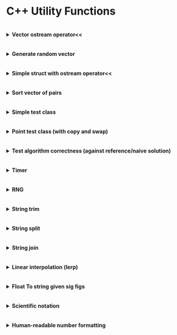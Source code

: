 # C++ Utility Functions

<br/>

<details>
  <summary><b>Vector ostream operator<<</b></summary><p>
  
```c++
#ifndef VECTOR_OSTREAM_HPP
#define VECTOR_OSTREAM_HPP

#include <ostream>
#include <string>
#include <vector>

template <typename T>
std::ostream& operator<<(std::ostream& os, const std::vector<T>& v) {
    os << "[";
    for (size_t i = 0; i < v.size(); ++i) {
        os << v[i];
        if (i + 1 < v.size()) os << ", ";
    }
    os << "]";
    return os;
}

// Specialization for vector of strings
std::ostream& operator<<(std::ostream& os, const std::vector<std::string>& v) {
    os << "[";
    for (size_t i = 0; i < v.size(); ++i) {
        os << "\"" << v[i] << "\"";
        if (i + 1 < v.size()) os << ", ";
    }
    os << "]";
    return os;
}

#endif  // VECTOR_OSTREAM_HPP

```
Note: index checking method rather than `\b` deletion at end used becuase `\b` does not work for stringstreams.

</p></details><br/>

<br/>

<details>
  <summary><b>Generate random vector</b></summary><p>

```c++
#include <algorithm>
#include <chrono>
#include <functional>
#include <vector>

int CurrentTimeNano() {
    auto current_time = std::chrono::high_resolution_clock::now().time_since_epoch();
    return std::chrono::duration_cast<std::chrono::nanoseconds>(current_time).count();
}

std::vector<int> GenerateRandomVector(size_t size, int min_value, int max_value) {
    std::default_random_engine engine(CurrentTimeNano());
    std::uniform_int_distribution<int> distribution(min_value, max_value);
    std::vector<int> generated_vector;
    std::generate_n(std::back_inserter(generated_vector), size, std::bind(distribution, engine));
    return generated_vector;
}
```

Or, using the the `rng.hpp` header in this repository:

```c++
#include "rng.hpp"

std::vector<int> GenerateRandomVector(size_t size, int min_value, int max_value) {
  UniformIntRng<int> rng(min_value, max_value);
  std::vector<int> generated_vector(size);
  for (size_t i = 0; i < size; ++i) {
    generated_vector[i] = rng.GenerateValue();
  }
  return generated_vector;
}
```
</p></details><br/>

<br/>

<details>
  <summary><b>Simple struct with ostream operator<<</b></summary><p>
  
```c++
#include <ostream>

struct ValueIndexPair {
  int value = -1;
  int index = -1;
};

std::ostream& operator<<(std::ostream& os, const ValueIndexPair& p) {
  os << "(" << p.value << ", " << p.index << ")";
  return os;
}
```

```c++
struct Point {
  double x;
  double y;
};

std::ostream& operator<<(std::ostream& os, const Point& p) {
  os << "(" << p.x << ", " << p.y << ")";
  return os;
}
```
</p></details><br/>

<br/>

<details>
  <summary><b>Sort vector of pairs</b></summary><p>
  
```c++
#include <algorithm>
#include <utility>
#include <vector>

// Using explicitly declared lambda argument types (c++11)
std::sort(pair_vector.begin(), pair_vector.end(),
          [](const std::pair<size_t, double>& left, const std::pair<size_t, double>& right) {
	    return left.second < right.second;
          });

// Using auto lambda argument types (c++14)
std::sort(pair_vector.begin(), pair_vector.end(), [](const auto& left, const auto& right) {
	    return left.second < right.second;
          });
```
</p></details><br/>

<br/>

<details>
  <summary><b>Simple test class</b></summary><p>
  
```c++
#include <iostream>

class Thing {
  public:
    Thing(int value) : _value(value) {
        std::cout << "Constructor: " << *this << std::endl;
    }

    Thing(const Thing& other) : _value(other._value) {
        std::cout << "Copy constructor: " << *this << std::endl;
    }

    Thing(Thing&& other) : _value(std::move(other._value)) {
        std::cout << "Move constructor: " << *this << std::endl;
    }

    Thing& operator=(const Thing& other) {
        _value = other._value;
        std::cout << "Copy assignment: " << *this << std::endl;
    }

    Thing& operator=(Thing&& other) {
        _value = other._value;
        std::cout << "Move assignment: " << *this << std::endl;
    }
    
    ~Thing() {
        std::cout << "Destructor: " << *this << std::endl;
    }

    int GetValue() const { return _value; }

  private:
    int _value;

    friend std::ostream& operator<<(std::ostream& os, const Thing& thing);
};

std::ostream& operator<<(std::ostream& os, const Thing& thing) {
    os << "Thing(" << thing._value << ")";
    return os;
}
```
</p></details><br/>

<br/>

<details>
  <summary><b>Point test class (with copy and swap)</b></summary><p>
  
```c++
#include <iostream>
#include <utility>

class Point {
 public:
  Point(int x_, int y_) : x_(x_), y_(y_) {
    std::cout << "Value constructor" << std::endl;
  }
  
  Point(const Point& other) : x_(other.x_), y_(other.y_) {
    std::cout << "Copy constructor" << std::endl;
  }
  
  Point(Point&& other) : x_(std::move(other.x_)), y_(std::move(other.y_)) {
    std::cout << "Move constructor" << std::endl;
  }
  
  Point& operator=(Point other) {
    std::cout << "Assignment operator" << std::endl;
    swap(*this, other);
    return *this;
  }
  
  ~Point() {
    std::cout << "Destructor (" << x_ << ", " << y_ << ")" << std::endl;
  }
  
 private:
  int x_;
  int y_;
  
  friend void swap(Point& left, Point& right);
  friend std::ostream& operator<<(std::ostream& os, const Point& p);
};

void swap(Point& left, Point& right) {
  std::swap(left.x_, right.x_);
  std::swap(left.y_, right.y_);
}

std::ostream& operator<<(std::ostream& os, const Point& p) {
  os << "(" << p.x_ << ", " << p.y_ << ")";
  return os;
}
```
</p></details><br/>

<br/>

<details>
  <summary><b>Test algorithm correctness (against reference/naive solution)</b></summary><p>
  
```c++
#include "random_vector.hpp"
#include "rng.hpp"

void RunRandomTests(int num_tests, size_t max_array_size, int max_array_value) {
  UniformIntRng<size_t> array_size_rng(0, max_array_size);
  int num_tests_passed = 0;
  for (int i = 0; i < num_tests; ++i) {
    // Check 0- and 1-sized vectors on first two iterations
    size_t num_elements = (i < 2) ? i : array_size_rng.GenerateValue();
    std::vector<int> test_vector(random_vector::GenerateIntVector(num_elements, 0, max_array_value));
    int naive_result = NaiveMaxWater(test_vector);
    int result = MaxWater(test_vector);
    num_tests_passed += (result == naive_result);
    if (result != naive_result) {
      std::cout << "Test failed: " << test_vector << std::endl;
      std::cout << "Naive result: " << naive_result << std::endl;
      std::cout << "Other result: " << result << std::endl;
    }
  }
  std::cout << "Tests passed: " << num_tests_passed << " / " << num_tests << std::endl;
}
```
</p></details><br/>

<br/>

<details>
  <summary><b>Timer</b></summary><p>
  
See [CppTimer](https://github.com/Apollys/CppTimer) repository.

</p></details><br/>

<br/>

<details>
  <summary><b>RNG</b></summary><p>
  
  [Raw code](https://raw.githubusercontent.com/Apollys/cpp-utils/master/misc/rng.hpp)
  
```c++
#ifndef RNG_HPP
#define RNG_HPP

#include <chrono>
#include <random>

namespace rng_util {

int CurrentTimeNano() {
  auto current_time = std::chrono::high_resolution_clock::now().time_since_epoch();
  return std::chrono::duration_cast<std::chrono::nanoseconds>(current_time).count();
}

} // namespace rng_util

template <typename IntType>
class UniformIntRng {
 private:
  IntType min_value_;
  IntType max_value_;
  std::default_random_engine engine_;
  std::uniform_int_distribution<IntType> distribution_;

 public:
  UniformIntRng(IntType min_value, IntType max_value) : 
      min_value_(min_value), max_value_(max_value) {
    static_assert(std::is_integral<IntType>::value, "Requires integral type");
    engine_ = std::default_random_engine(rng_util::CurrentTimeNano());
    distribution_ = std::uniform_int_distribution<IntType>(min_value_, max_value_);
  }
  
  IntType GenerateValue() {
    return distribution_(engine_);
  }
};

template <typename FloatType>
class UniformFloatRng {
 private:
  FloatType min_value_;
  FloatType max_value_;
  std::default_random_engine engine_;
  std::uniform_real_distribution<FloatType> distribution_;

 public:
  UniformFloatRng(FloatType min_value, FloatType max_value) : 
      min_value_(min_value), max_value_(max_value) {
    static_assert(std::is_floating_point<FloatType>::value, "Requires floating point type");
    engine_ = std::default_random_engine(rng_util::CurrentTimeNano());
    distribution_ = std::uniform_real_distribution<FloatType>(min_value_, max_value_);
  }
  
  FloatType GenerateValue() {
    return distribution_(engine_);
  }
};

template <typename FloatType>
class NormalFloatRng {
 private:
  FloatType mean_;
  FloatType standard_deviation_;
  std::default_random_engine engine_;
  std::normal_distribution<FloatType> distribution_;

 public:
  NormalFloatRng(FloatType mean, FloatType standard_deviation) : 
      mean_(mean), standard_deviation_(standard_deviation) {
    static_assert(std::is_floating_point<FloatType>::value, "Requires floating point type");
    engine_ = std::default_random_engine(rng_util::CurrentTimeNano());
    distribution_ = std::normal_distribution<FloatType>(mean_, standard_deviation_);
  }
  
  FloatType GenerateValue() {
    return distribution_(engine_);
  }
};

template <typename IntType>
class NormalIntRng {
 private:
  double mean_;
  double standard_deviation_;
  std::default_random_engine engine_;
  std::normal_distribution<double> distribution_;

 public:
  NormalIntRng(double mean, double standard_deviation) : 
      mean_(mean), standard_deviation_(standard_deviation) {
    static_assert(std::is_integral<IntType>::value, "Template type must be integral");
    engine_ = std::default_random_engine(rng_util::CurrentTimeNano());
    distribution_ = std::normal_distribution<double>(mean_, standard_deviation_);
  }
  
  IntType GenerateValue() {
    return static_cast<IntType>(distribution_(engine_) + 0.5);
  }
};

class BernoulliRng {
 private:
  double true_probability_;
  std::default_random_engine engine_;
  std::uniform_real_distribution<double> distribution_;

 public:
  BernoulliRng(double true_probability) : true_probability_(true_probability) {
    engine_ = std::default_random_engine(rng_util::CurrentTimeNano());
    distribution_ = std::uniform_real_distribution<double>(0, 1);
  }
  
  double GenerateValue() {
    return distribution_(engine_) < true_probability_;
  }
};

#endif  // RNG_HPP

```
</p></details><br/>

<br/>

<details>
  <summary><b>String trim</b></summary><p>
  
```c++
#include <algorithm>  // std::find_if
#include <cctype>  // std::isspace
#include <string>

// Trim from left, in-place
void Ltrim(std::string& s) {
    // Note: argument to std::isspace should be unsigned char to prevent undefined behavior
    auto not_space = [](unsigned char ch) { return !std::isspace(ch); };
    s.erase(s.begin(), std::find_if(s.begin(), s.end(), not_space));
}

// Trim from right, in-place
void Rtrim(std::string& s) {
    auto not_space = [](unsigned char ch) { return !std::isspace(ch); };
    // Note: .base() gets forward iterator from reverse
    s.erase(std::find_if(s.rbegin(), s.rend(), not_space).base(), s.end());
}

// Trim from both sides, in-place
void Trim(std::string& s) {
    Ltrim(s);
    Rtrim(s);
}

// Trim from left, makes copy
static inline std::string LtrimCopy(std::string s) {
  Ltrim(s);
  return s;
}

// Trim from right, makes copy
static inline std::string RtrimCopy(std::string s) {
  Rtrim(s);
  return s;
}

// Trim from both sides, makes copy
static inline std::string TrimCopy(std::string s) {
  Trim(s);
  return s;
}
```
</p></details><br/>

<br/>

<details>
  <summary><b>String split</b></summary><p>
  
```c++
#include <string>
#include <vector>

// Split string by delim, optionally retaining empty strings (caused by consecutive delim chars)
std::vector<std::string> SplitString(const std::string& input_string,
                                     const char delim,
                                     bool retain_empty = false) {
    std::vector<std::string> output_vector;
    size_t start_i = 0;
    size_t found_i = 0;  // dummy initialization to start while loop
    size_t len;
    while (found_i != std::string::npos) {
        found_i = input_string.find(delim, start_i);
        len = (found_i == std::string::npos) ? input_string.length() - start_i : found_i - start_i;
        if (len > 0) {  // non-consecutive delimiters
            output_vector.push_back(input_string.substr(start_i, found_i - start_i));
        } else if (retain_empty) {
            output_vector.push_back(std::string(""));
        }
        start_i = found_i + 1;
    }
    return output_vector;
}
```
</p></details><br/>

<br/>

<details>
  <summary><b>String join</b></summary><p>
  
```c++
#include <vector>
#include <string>

// Delimiter as char
std::string JoinStrings(const std::vector<std::string>& input_vector, const char delim) {
  std::string result("");
  for (unsigned int i = 0; i < input_vector.size(); i++) {
    result += input_vector[i];
    if (i + 1 < input_vector.size()) {
      result += delim;
    }
  }
  return result;
}

// Delimiter as string
std::string JoinStrings(const std::vector<std::string>& input_vector, const std::string& delim) {
  std::string result("");
  for (unsigned int i = 0; i < input_vector.size(); i++) {
    result += input_vector[i];
    if (i + 1 < input_vector.size()) {
      result += delim;
    }
  }
  return result;
}
```
</p></details><br/>

<br/>

<details>
  <summary><b>Linear interpolation (lerp)</b></summary><p>
  
```c++
/*
 * Linear interpolation, given:
 *  - input variable reference points: [t_min, t_max]
 *  - target value of input variable: t
 *  - output values: f(t_min), f(t_max)
 *
 * Returns: f(t) where f is the line passing through (t_min, f(t_min)), (t_max, f(t_max))
 */
double Lerp(double t_min, double t_max, double t, double f_t_min, double f_t_max) {
    double r = (t - t_min) / (t_max - t_min);
    return (1 - r) * f_t_min + r * f_t_max;
}
</p></details><br/>

<br/>

<details>
  <summary><b>Integer power function</b></summary><p>
  
```c++
#include <type_traits>

// Fast int power function, assumes exponent is non-negative
template <typename BaseType, typename ExpType>
BaseType IntPower(BaseType base, ExpType exponent) {
  static_assert(std::is_integral<BaseType>::value, "Integral type required for base");
  static_assert(std::is_integral<ExpType>::value, "Integral type required for exponent");
  BaseType result = 1;
  if (base < 0) {
    result *= (exponent & 1) ? -1 : 1;
    base *= -1;
  }
  while (exponent > 0) {
    if (exponent & 1) {
       result *= base;
    }
    // Now exponent is even
    exponent /= 2;
    base *= base;
  }
  return result;
}
```
</p></details><br/>

<br/>

<details>
  <summary><b>Float To string given sig figs</b></summary><p>
  
```c++
#include <cmath> // std::log10
#include <type_traits>

// Generate string representing a float rounded to given number of significant figures
template <typename FloatType>
std::string FloatToSigFigs(FloatType value, int sig_figs) {
  static_assert(std::is_floating_point<FloatType>::value, "Float type required");
  int digits_before_decimal = (value > 1) ? std::floor(std::log10(value)) + 1 : 1;
  std::stringstream ss;
  ss << std::fixed << std::setprecision(sig_figs - digits_before_decimal) << value;
  return ss.str();
}  
```
</p></details><br/>

<br/>

<details>
  <summary><b>Scientific notation</b></summary><p>
  
```c++
#include <iomanip> // std::setprecision
#include <sstream>
#include <string>
#include <type_traits>
  
// Returns std::string containg scientific notation with given precision, float version
template <typename FloatType>
typename std::enable_if<std::is_floating_point<FloatType>::value, std::string>::type
SciNotation(FloatType value, int precision = 3) {
  std::stringstream ss;
  ss << std::scientific << std::setprecision(precision) << value;
  return ss.str();
}

// Returns std::string containg scientific notation with given precision, int version
template <typename IntType>
typename std::enable_if<std::is_integral<IntType>::value, std::string>::type
SciNotation(IntType value, int precision = 3) {
  return SciNotation(static_cast<double>(value), precision);
}
```
</p></details><br/>

<br/>

<details>
  <summary><b>Human-readable number formatting</b></summary><p>
  
```c++
#include <cmath> // std::log10
#include <cstdlib> // std::to_string
#include <iomanip> // std::setprecision
#include <sstream>
#include <string>
#include <vector>

// Fast int power function, assumes exponent is non-negative
template <typename BaseType, typename ExpType>
BaseType IntPower(BaseType base, ExpType exponent) {
  static_assert(std::is_integral<BaseType>::value, "Integral type required for base");
  static_assert(std::is_integral<ExpType>::value, "Integral type required for exponent");
  BaseType result = 1;
  if (base < 0) {
    result *= (exponent & 1) ? -1 : 1;
    base *= -1;
  }
  while (exponent > 0) {
    if (exponent & 1) {
       result *= base;
    }
    // Now exponent is even
    exponent /= 2;
    base *= base;
  }
  return result;
}

// Generate string representing a float rounded to given number of significant figures
template <typename FloatType>
std::string FloatToSigFigs(FloatType value, int sig_figs) {
  static_assert(std::is_floating_point<FloatType>::value, "Float type required");
  int digits_before_decimal = (value > 1) ? std::floor(std::log10(value)) + 1 : 1;
  std::stringstream ss;
  ss << std::fixed << std::setprecision(sig_figs - digits_before_decimal) << value;
  return ss.str();
}  

template <typename IntType>
std::string IntSciNotation(IntType value, int sig_figs) {
  static_assert(std::is_integral<IntType>::value, "Integral type required");
  std::stringstream ss;
  ss << std::scientific << std::setprecision(sig_figs - 1) << static_cast<double>(value);
  return ss.str();
}

template <typename IntType>
std::string HumanReadableFormat(IntType num, int sig_figs = 3) {
  static_assert(std::is_integral<IntType>::value, "Integral type required");
  std::string result_string("");
  // First, check for negative values
  if (num < 0) {
    num = -num;
    result_string += '-';
  }
  // Next, check number's size
	static const std::vector<char> kSuffixChars{' ', 'K', 'M', 'B'};
  int log_scale = num ? std::floor(std::log10(num)) : 0;
  int k_log_scale = log_scale / 3;
  if (k_log_scale < 1) {
    return result_string + std::to_string(num);
  }
  else if (k_log_scale >= kSuffixChars.size()) {
    return result_string + IntSciNotation(num, sig_figs);
  }
  // Now, put into form {prefix-digits} + {suffix-char}
  double prefix_digits = static_cast<double>(num) / IntPower(1000, k_log_scale);
  result_string += FloatToSigFigs(prefix_digits, sig_figs);
  result_string += kSuffixChars[k_log_scale];
  return result_string;
}
```
</p></details><br/>

<br/>
